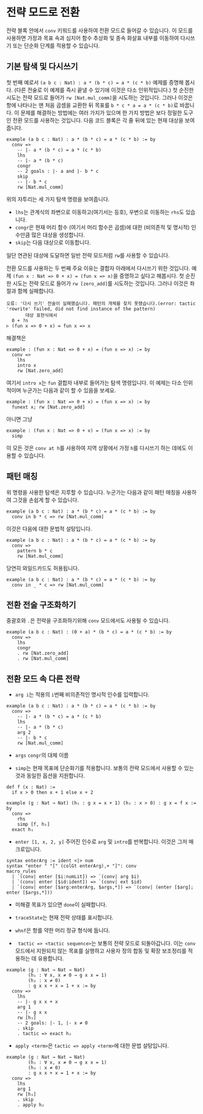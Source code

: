 전략 모드로 전환
=========================

전략 블록 안에서 `conv` 키워드를 사용하여 전환 모드로 들어갈 수 있습니다. 이 모드를 사용하면 가정과 목표 속과 심지어 함수 추상화 및 종속 화살표 내부를 이동하여 다시쓰기 또는 단순화 단계를 적용할 수 있습니다.

기본 탐색 및 다시쓰기
-------

첫 번째 예로서 `(a b c : Nat) : a * (b * c) = a * (c * b)` 예제를 증명해 봅시다. (다른 전술로 이 예제를 즉시 끝낼 수 있기에 이것은 다소 인위적입니다.) 첫 순진한 시도는 전략 모드로 들어가 `rw [Nat.mul_comm]`을 시도하는 것입니다. 그러나 이것은 항에 나타나는 맨 처음 곱셈을 교환한 뒤 목표를 `b * c * a = a * (c * b)`로 바꿉니다. 이 문제를 해결하는 방법에는 여러 가지가 있으며 한 가지 방법은 보다 정밀한 도구인 전환 모드를 사용하는 것입니다. 다음 코드 블록은 각 줄 뒤에 있는 현재 대상을 보여줍니다.

```lean
example (a b c : Nat) : a * (b * c) = a * (c * b) := by
  conv =>
    -- |- a * (b * c) = a * (c * b)
    lhs
    -- |- a * (b * c)
    congr
    -- 2 goals : |- a and |- b * c
    skip
    -- |- b * c
    rw [Nat.mul_comm]
```

위의 자투리는 세 가지 탐색 명령을 보여줍니다.

- `lhs`는 관계식의 좌변으로 이동하고(여기서는 등호), 우변으로 이동하는 `rhs`도 있습니다.
- `congr`은 현재 머리 함수 (여기서 머리 함수은 곱셈)에 대한 (비의존적 및 명시적) 인수만큼 많은 대상을 생성합니다.
- `skip`는 다음 대상으로 이동합니다.

일단 연관된 대상에 도달하면 일반 전략 모드처럼 `rw`를 사용할 수 있습니다.

전환 모드를 사용하는 두 번째 주요 이유는 결합자 아래에서 다시쓰기 위한 것입니다. 예제 `(fun x : Nat => 0 + x) = (fun x => x)`을 증명하고 싶다고 해봅시다.
첫 순진한 시도는 전략 모드로 들어가 `rw [zero_add]`를 시도하는 것입니다. 그러나 이것은 좌절과 함께 실패합니다.

```
오류: '다시 쓰기' 전술이 실패했습니다. 패턴의 개체를 찾지 못했습니다.(error: tactic 'rewrite' failed, did not find instance of the pattern)
       대상 표현식에서
  0 + ?n
⊢ (fun x => 0 + x) = fun x => x
```

해결책은

```lean
example : (fun x : Nat => 0 + x) = (fun x => x) := by
  conv =>
    lhs
    intro x
    rw [Nat.zero_add]
```

여기서 `intro x`는 `fun` 결합자 내부로 들어가는 탐색 명령입니다.
이 예제는 다소 인위적이며 누군가는 다음과 같이 할 수 있음을 보세요.

```lean
example : (fun x : Nat => 0 + x) = (fun x => x) := by
  funext x; rw [Nat.zero_add]
```

아니면 그냥

```lean
example : (fun x : Nat => 0 + x) = (fun x => x) := by
  simp
```

이 모든 것은 `conv at h`를 사용하여 지역 상황에서 가정 `h`를 다시쓰기 하는 데에도 이용할 수 있습니다.

패턴 매칭
-------

위 명령을 사용한 탐색은 지루할 수 있습니다. 누군가는 다음과 같이 패턴 매칭을 사용하여 그것을 손쉽게 할 수 있습니다.

```lean
example (a b c : Nat) : a * (b * c) = a * (c * b) := by
  conv in b * c => rw [Nat.mul_comm]
```

이것은 다음에 대한 문법적 설탕입니다.

```lean
example (a b c : Nat) : a * (b * c) = a * (c * b) := by
  conv =>
    pattern b * c
    rw [Nat.mul_comm]
```

당연히 와일드카드도 허용됩니다.

```lean
example (a b c : Nat) : a * (b * c) = a * (c * b) := by
  conv in _ * c => rw [Nat.mul_comm]
```

전환 전술 구조화하기
-------

중괄호와 `.`은 전략을 구조화하기위해 `conv` 모드에서도 사용될 수 있습니다.

```lean
example (a b c : Nat) : (0 + a) * (b * c) = a * (c * b) := by
  conv =>
    lhs
    congr
    . rw [Nat.zero_add]
    . rw [Nat.mul_comm]
```

전환 모드 속 다른 전략
----------

- `arg i`는 적용의 `i`번째 비의존적인 명시적 인수를 입력합니다.

```lean
example (a b c : Nat) : a * (b * c) = a * (c * b) := by
  conv =>
    -- |- a * (b * c) = a * (c * b)
    lhs
    -- |- a * (b * c)
    arg 2
    -- |- b * c
    rw [Nat.mul_comm]
```

- `args` `congr`의 대체 이름

- `simp`는 현재 목표에 단순화기를 적용합니다. 보통의 전략 모드에서 사용할 수 있는 것과 동일한 옵션을 지원합니다.

```lean
def f (x : Nat) :=
  if x > 0 then x + 1 else x + 2

example (g : Nat → Nat) (h₁ : g x = x + 1) (h₂ : x > 0) : g x = f x := by
  conv =>
    rhs
    simp [f, h₂]
  exact h₁
```

- `enter [1, x, 2, y]` 주어진 인수로 `arg` 및 `intro`를 반복합니다. 이것은 그저 매크로입니다.

```
syntax enterArg := ident <|> num
syntax "enter " "[" (colGt enterArg),+ "]": conv
macro_rules
  | `(conv| enter [$i:numLit]) => `(conv| arg $i)
  | `(conv| enter [$id:ident]) => `(conv| ext $id)
  | `(conv| enter [$arg:enterArg, $args,*]) => `(conv| (enter [$arg]; enter [$args,*]))
```

- 미해결 목표가 있으면 `done`이 실패합니다.

- `traceState`는 현재 전략 상태를 표시합니다.

- `whnf`은 항를 약한 머리 정규 형식에 둡니다.

- ` tactic => <tactic sequence>`는 보통의 전략 모드로 되돌아갑니다. 이는 `conv` 모드에서 지원되지 않는 목표를 실행하고 사용자 정의 합동 및 확장 보조정리를 적용하는 데 유용합니다.

```lean
example (g : Nat → Nat → Nat)
        (h₁ : ∀ x, x ≠ 0 → g x x = 1)
        (h₂ : x ≠ 0)
        : g x x + x = 1 + x := by
  conv =>
    lhs
    -- |- g x x + x
    arg 1
    -- |- g x x
    rw [h₁]
    -- 2 goals: |- 1, |- x ≠ 0
    . skip
    . tactic => exact h₂
```

- `apply <term>`은 `tactic => apply <term>`에 대한 문법 설탕입니다.

```lean
example (g : Nat → Nat → Nat)
        (h₁ : ∀ x, x ≠ 0 → g x x = 1)
        (h₂ : x ≠ 0)
        : g x x + x = 1 + x := by
  conv =>
    lhs
    arg 1
    rw [h₁]
    . skip
    . apply h₂
```
